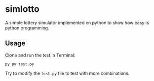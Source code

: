# simlotto
A simple lottery simulator implemented on python to show how easy is python programming.

## Usage

Clone and run the test in Terminal:

` py
py test.py
`

Try to modify the `test.py` file to test with more combinations.